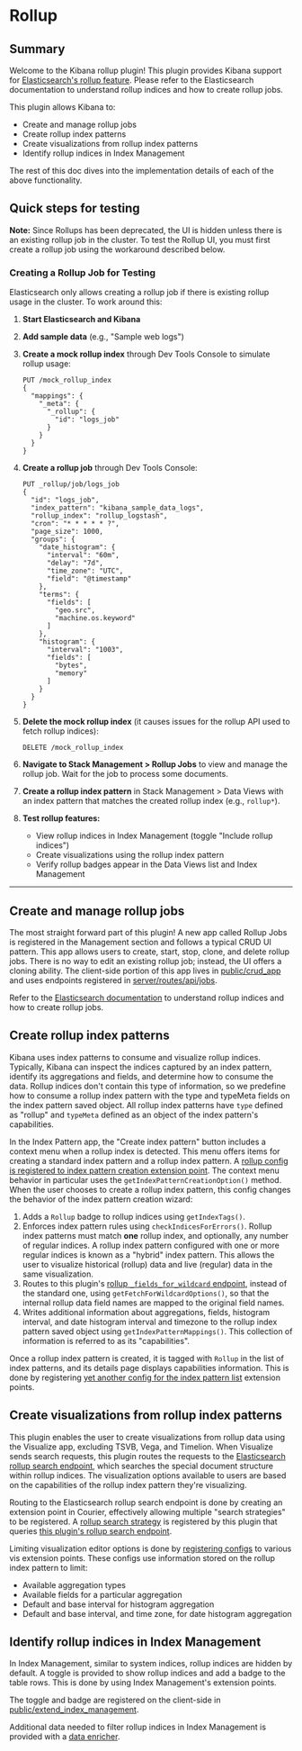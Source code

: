 # Rollup

## Summary

Welcome to the Kibana rollup plugin! This plugin provides Kibana support for [Elasticsearch's rollup feature](https://www.elastic.co/guide/en/elasticsearch/reference/current/xpack-rollup.html). Please refer to the Elasticsearch documentation to understand rollup indices and how to create rollup jobs.

This plugin allows Kibana to:

* Create and manage rollup jobs
* Create rollup index patterns
* Create visualizations from rollup index patterns
* Identify rollup indices in Index Management

The rest of this doc dives into the implementation details of each of the above functionality.

## Quick steps for testing

**Note:** Since Rollups has been deprecated, the UI is hidden unless there is an existing rollup job in the cluster. To test the Rollup UI, you must first create a rollup job using the workaround described below.

### Creating a Rollup Job for Testing

Elasticsearch only allows creating a rollup job if there is existing rollup usage in the cluster. To work around this:

1. **Start Elasticsearch and Kibana**

2. **Add sample data** (e.g., "Sample web logs")

3. **Create a mock rollup index** through Dev Tools Console to simulate rollup usage:
   ```
   PUT /mock_rollup_index
   {
     "mappings": {
       "_meta": {
         "_rollup": {
           "id": "logs_job"
         }
       }
     }
   }
   ```

4. **Create a rollup job** through Dev Tools Console:
   ```
   PUT _rollup/job/logs_job
   {
     "id": "logs_job",
     "index_pattern": "kibana_sample_data_logs",
     "rollup_index": "rollup_logstash",
     "cron": "* * * * * ?",
     "page_size": 1000,
     "groups": {
       "date_histogram": {
         "interval": "60m",
         "delay": "7d",
         "time_zone": "UTC",
         "field": "@timestamp"
       },
       "terms": {
         "fields": [
           "geo.src",
           "machine.os.keyword"
         ]
       },
       "histogram": {
         "interval": "1003",
         "fields": [
           "bytes",
           "memory"
         ]
       }
     }
   }
   ```

5. **Delete the mock rollup index** (it causes issues for the rollup API used to fetch rollup indices):
   ```
   DELETE /mock_rollup_index
   ```

6. **Navigate to Stack Management > Rollup Jobs** to view and manage the rollup job. Wait for the job to process some documents.

7. **Create a rollup index pattern** in Stack Management > Data Views with an index pattern that matches the created rollup index (e.g., `rollup*`).

8. **Test rollup features:**
   - View rollup indices in Index Management (toggle "Include rollup indices")
   - Create visualizations using the rollup index pattern
   - Verify rollup badges appear in the Data Views list and Index Management

---

## Create and manage rollup jobs

The most straight forward part of this plugin! A new app called Rollup Jobs is registered in the Management section and follows a typical CRUD UI pattern. This app allows users to create, start, stop, clone, and delete rollup jobs. There is no way to edit an existing rollup job; instead, the UI offers a cloning ability. The client-side portion of this app lives in [public/crud_app](public/crud_app) and uses endpoints registered in [server/routes/api/jobs](server/routes/api/jobs).

Refer to the [Elasticsearch documentation](https://www.elastic.co/guide/en/elasticsearch/reference/current/rollup-getting-started.html) to understand rollup indices and how to create rollup jobs.

## Create rollup index patterns

Kibana uses index patterns to consume and visualize rollup indices. Typically, Kibana can inspect the indices captured by an index pattern, identify its aggregations and fields, and determine how to consume the data. Rollup indices don't contain this type of information, so we predefine how to consume a rollup index pattern with the type and typeMeta fields on the index pattern saved object. All rollup index patterns have `type` defined as "rollup" and `typeMeta` defined as an object of the index pattern's capabilities.

In the Index Pattern app, the "Create index pattern" button includes a context menu when a rollup index is detected. This menu offers items for creating a standard index pattern and a rollup index pattern. A [rollup config is registered to index pattern creation extension point](public/index_pattern_creation/rollup_index_pattern_creation_config.js). The context menu behavior in particular uses the `getIndexPatternCreationOption()` method.  When the user chooses to create a rollup index pattern, this config changes the behavior of the index pattern creation wizard:

1. Adds a `Rollup` badge to rollup indices using `getIndexTags()`.
2. Enforces index pattern rules using `checkIndicesForErrors()`. Rollup index patterns must match **one** rollup index, and optionally, any number of regular indices. A rollup index pattern configured with one or more regular indices is known as a "hybrid" index pattern.  This allows the user to visualize historical (rollup) data and live (regular) data in the same visualization.
3. Routes to this plugin's [rollup `_fields_for_wildcard` endpoint](server/routes/api/index_patterns/register_fields_for_wildcard_route.ts), instead of the standard one, using `getFetchForWildcardOptions()`, so that the internal rollup data field names are mapped to the original field names.
4. Writes additional information about aggregations, fields, histogram interval, and date histogram interval and timezone to the rollup index pattern saved object using `getIndexPatternMappings()`. This collection of information is referred to as its "capabilities".

Once a rollup index pattern is created, it is tagged with `Rollup` in the list of index patterns, and its details page displays capabilities information. This is done by registering [yet another config for the index pattern list](public/index_pattern_list/rollup_index_pattern_list_config.js) extension points.

## Create visualizations from rollup index patterns

This plugin enables the user to create visualizations from rollup data using the Visualize app, excluding TSVB, Vega, and Timelion. When Visualize sends search requests, this plugin routes the requests to the [Elasticsearch rollup search endpoint](https://www.elastic.co/guide/en/elasticsearch/reference/current/rollup-search.html), which searches the special document structure within rollup indices. The visualization options available to users are based on the capabilities of the rollup index pattern they're visualizing.

Routing to the Elasticsearch rollup search endpoint is done by creating an extension point in Courier, effectively allowing multiple "search strategies" to be registered. A [rollup search strategy](public/search/register.js) is registered by this plugin that queries [this plugin's rollup search endpoint](server/routes/api/search.js).

Limiting visualization editor options is done by [registering configs](public/visualize/index.js) to various vis extension points. These configs use information stored on the rollup index pattern to limit:
* Available aggregation types
* Available fields for a particular aggregation
* Default and base interval for histogram aggregation
* Default and base interval, and time zone, for date histogram aggregation

## Identify rollup indices in Index Management

In Index Management, similar to system indices, rollup indices are hidden by default. A toggle is provided to show rollup indices and add a badge to the table rows. This is done by using Index Management's extension points.

The toggle and badge are registered on the client-side in [public/extend_index_management](public/extend_index_management).

Additional data needed to filter rollup indices in Index Management is provided with a [data enricher](rollup_data_enricher.ts).
